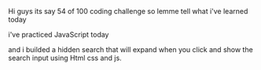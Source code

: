 Hi guys its say 54 of 100 coding challenge so lemme tell what i've learned today

i've practiced JavaScript today

and i builded a hidden search that will expand when you click and show the search input using Html css and js.

